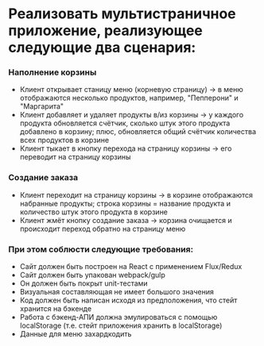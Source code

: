 # Реализовать мультистраничное приложение, реализующее следующие два сценария:

### Наполнение корзины
* Клиент открывает станицу меню (корневую страницу) -> в меню отображаются несколько продуктов, например, "Пепперони" и "Маргарита"
* Клиент добавляет и удаляет продукты в/из корзины -> у каждого продукта обновляется счётчик, сколько штук этого продукта добавлено в корзину; плюс, обновляется общий счётчик количества всех продуктов в корзине
* Клиент тыкает в кнопку перехода на страницу корзины -> его переводит на страницу корзины

### Создание заказа
* Клиент переходит на страницу корзины -> в корзине отображаются набранные продукты; строка корзины = название продукта и количество штук этого продукта в корзине
* Клиент жмёт кнопку создание заказа -> корзина очищается и происходит переход обратно на страницу меню

### При этом соблюсти следующие требования:
* Сайт должен быть построен на React с применением Flux/Redux
* Сайт должен быть упакован webpack/gulp
* Он должен быть покрыт unit-тестами
* Визуальная составляющая не имеет большого значения
* Код должен быть написан исходя из предположения, что стейт хранится на бэкенде
* Работа с бэкенд-АПИ должна эмулироваться с помощью localStorage (т.е. стейт приложения хранить в localStorage)
* Данные для меню захардкодить
